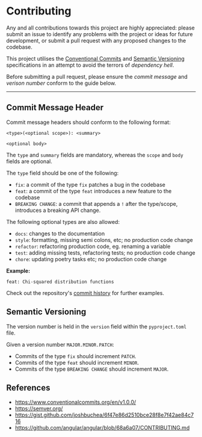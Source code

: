 # Contributing

Any and all contributions towards this project are highly appreciated: please submit an issue to identify any problems with the project or ideas for future development, or submit a pull request with any proposed changes to the codebase.

This project utilises the [Conventional Commits](https://www.conventionalcommits.org/) and [Semantic Versioning](https://semver.org/) specifications in an attempt to avoid the terrors of *dependency hell*.

Before submitting a pull request, please ensure the *commit message* and *verison number* conform to the guide below.

---

## Commit Message Header

Commit message headers should conform to the following format:

```text
<type>(<optional scope>): <summary>

<optional body>
```

The `type` and `summary` fields are mandatory, whereas the `scope` and `body` fields are optional.

The `type` field should be one of the following:

- `fix`: a commit of the type `fix` patches a bug in the codebase
- `feat`: a commit of the type `feat` introduces a new feature to the codebase
- `BREAKING CHANGE`: a commit that appends a `!` after the type/scope, introduces a breaking API change.

The following optional types are also allowed:

- `docs`: changes to the documentation
- `style`: formatting, missing semi colons, etc; no production code change
- `refactor`: refactoring production code, eg. renaming a variable
- `test`: adding missing tests, refactoring tests; no production code change
- `chore`: updating poetry tasks etc; no production code change

**Example:**

```text
feat: Chi-squared distribution functions
```

Check out the repository's [commit history](https://github.com/berkay-yalin/promethium/commits/main) for further examples.

## Semantic Versioning

The version number is held in the `version` field within the `pyproject.toml` file.

Given a version number `MAJOR.MINOR.PATCH`:

- Commits of the type `fix` should increment `PATCH`.
- Commits of the type `feat` should increment `MINOR`.
- Commits of the type `BREAKING CHANGE` should increment `MAJOR`.

## References

- <https://www.conventionalcommits.org/en/v1.0.0/>
- <https://semver.org/>
- <https://gist.github.com/joshbuchea/6f47e86d2510bce28f8e7f42ae84c716>
- <https://github.com/angular/angular/blob/68a6a07/CONTRIBUTING.md>
